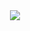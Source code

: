 <div align=center>
<img align=center src=![Metrics](https://metrics.lecoq.io/Jem20?template=classic&languages=1&people=1&achievements=1&repositories=1&base.indepth=false&base.hireable=false&repositories=100&repositories.batch=100&repositories.forks=false&repositories.affiliations=owner&languages.limit=8&languages.threshold=0%25&languages.other=false&languages.colors=github&languages.sections=most-used&languages.indepth=false&languages.analysis.timeout=15&languages.categories=markup%2C%20programming&languages.recent.categories=markup%2C%20programming&languages.recent.load=300&languages.recent.days=14&people.limit=24&people.identicons=false&people.identicons.hide=false&people.size=28&people.types=followers%2C%20following&people.shuffle=false&achievements.threshold=C&achievements.secrets=true&achievements.display=detailed&achievements.limit=0&repositories.featured=ASCII%2C%20PythonWork%2C%20jems-bot&repositories.pinned=0&config.timezone=America%2FNew_York)
</div>
